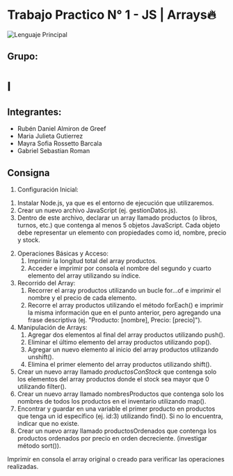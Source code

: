 # Trabajo Practico N° 1 - JS | Arrays🔥

![Lenguaje Principal](https://img.shields.io/badge/Lenguaje-JavaScript-yellow?style=flat-square&logo=javascript)

## Grupo:

# I

## Integrantes:
- Rubén Daniel Almiron de Greef
- Maria Julieta Gutierrez
- Mayra Sofia Rossetto Barcala
- Gabriel Sebastian Roman

## Consigna
1. Configuración Inicial:
1) Instalar Node.js, ya que es el entorno de ejecución que utilizaremos.
2) Crear un nuevo archivo JavaScript (ej. gestionDatos.js).
3) Dentro de este archivo, declarar un array llamado productos   (o libros, turnos, etc.) que contenga al menos   5   objetos   JavaScript.   Cada   objeto   debe   representar   un   elemento   con   propiedades   como  id, nombre, precio y stock. 
2. Operaciones Básicas y Acceso:
    1. Imprimir la longitud total del array productos.
    2. Acceder e imprimir por consola el nombre del segundo y cuarto elemento del array utilizando su índice.
3. Recorrido del Array:
    1. Recorrer   el   array  productos  utilizando   un   bucle   for...of   e   imprimir   el  nombre  y   el  precio  de   cada 
    elemento.
    2. Recorre el array  productos  utilizando el método forEach() e imprimir la misma información que en el 
    punto anterior, pero agregando una frase descriptiva (ej. "Producto: [nombre], Precio: [precio]").
4. Manipulación de Arrays:
    1. Agregar dos elementos al final del array productos utilizando push().
    2. Eliminar el último elemento del array productos utilizando pop(). 
    3. Agregar un nuevo elemento al inicio del array productos utilizando unshift().
    4. Elimina el primer elemento del array productos utilizando shift().
5. Crear un nuevo array llamado *productosConStock* que contenga solo los elementos del array productos donde el stock sea mayor que 0 utilizando filter(). 
6.  Crear   un   nuevo   array   llamado  nombresProductos  que   contenga   solo   los nombres   de   todos   los productos en el inventario utilizando map(). 
7. Encontrar y guardar en una variable el primer producto en productos que tenga un id específico (ej. id:3) utilizando find(). Si no lo encuentra, indicar que no existe. 
8. Crear un nuevo array llamado  productosOrdenados que contenga los productos ordenados por precio en orden decreciente. (investigar método sort()).

Imprimir en consola el array original o creado para verificar las operaciones realizadas.